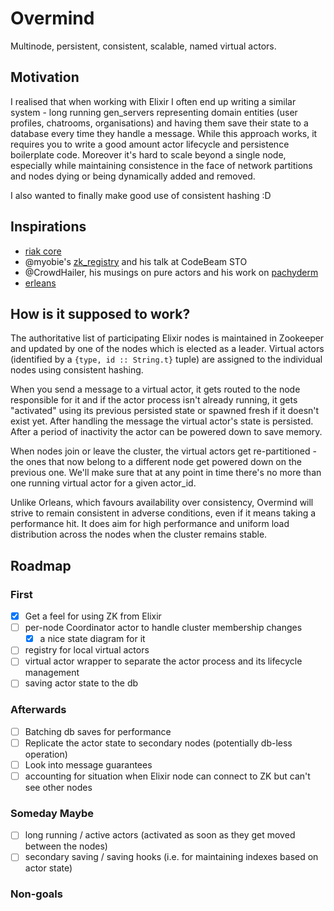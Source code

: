 # Overmind

Multinode, persistent, consistent, scalable, named virtual actors.

## Motivation

I realised that when working with Elixir I often end up writing a similar
system - long running gen_servers representing domain entities (user profiles,
chatrooms, organisations) and having them save their state to a database
every time they handle a message. While this approach works, it requires you
to write a good amount actor lifecycle and persistence boilerplate code.
Moreover it's hard to scale beyond a single node, especially while
maintaining consistence in the face of network partitions and nodes dying or
being dynamically added and removed.

I also wanted to finally make good use of consistent hashing :D

## Inspirations

- [riak core](https://github.com/Kyorai/riak_core)
- @myobie's [zk_registry](https://github.com/myobie/zk_registry) and his talk at CodeBeam STO
- @CrowdHailer, his musings on pure actors and his work on [pachyderm](https://github.com/CrowdHailer/event-sourcing.elixir)
- [erleans](https://github.com/SpaceTime-IoT/erleans)

## How is it supposed to work?

The authoritative list of participating Elixir nodes is maintained in Zookeeper
and updated by one of the nodes which is elected as a leader. Virtual actors
(identified by a `{type, id :: String.t}` tuple) are assigned to the individual
nodes using consistent hashing.

When you send a message to a virtual actor, it gets routed to the node responsible
for it and if the actor process isn't already running, it gets "activated" using
its previous persisted state or spawned fresh if it doesn't exist yet. After
handling the message the virtual actor's state is persisted. After a period of
inactivity the actor can be powered down to save memory.

When nodes join or leave the cluster, the virtual actors get re-partitioned -
the ones that now belong to a different node get powered down on the previous one.
We'll make sure that at any point in time there's no more than one running
virtual actor for a given actor_id.

Unlike Orleans, which favours availability over consistency, Overmind will strive
to remain consistent in adverse conditions, even if it means taking a performance hit.
It does aim for high performance and uniform load distribution across the nodes
when the cluster remains stable.

## Roadmap

### First

- [x] Get a feel for using ZK from Elixir
- [ ] per-node Coordinator actor to handle cluster membership changes
  - [x] a nice state diagram for it
- [ ] registry for local virtual actors
- [ ] virtual actor wrapper to separate the actor process and its lifecycle management
- [ ] saving actor state to the db

### Afterwards
- [ ] Batching db saves for performance
- [ ] Replicate the actor state to secondary nodes (potentially db-less operation)
- [ ] Look into message guarantees
- [ ] accounting for situation when Elixir node can connect to ZK but can't see other nodes

### Someday Maybe

- [ ] long running / active actors (activated as soon as they get moved between the nodes)
- [ ] secondary saving / saving hooks (i.e. for maintaining indexes based on actor state)

### Non-goals
